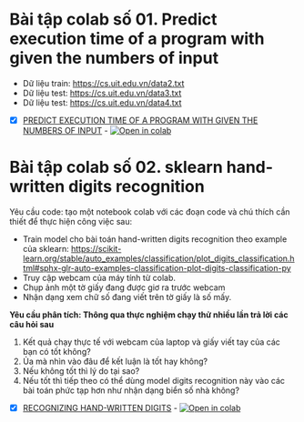 # Bài tập colab số 01. Predict execution time of a program with given the numbers of input
 
- Dữ liệu train: https://cs.uit.edu.vn/data2.txt
- Dữ liệu test: https://cs.uit.edu.vn/data3.txt
- Dữ liệu test: https://cs.uit.edu.vn/data4.txt
- [x] [PREDICT EXECUTION TIME OF A PROGRAM WITH GIVEN THE NUMBERS OF INPUT](https://github.com/DucDinh05/CS114.M11.KHCL/blob/main/Assignment%20Colaboratory/Lab1.ipynb) - [![Open in colab](https://colab.research.google.com/assets/colab-badge.svg)](https://colab.research.google.com/drive/1Un7DmGD4ADG3gfq6QHCrLlfQ91DGk6e1)

# Bài tập colab số 02. sklearn hand-written digits recognition

Yêu cầu code: tạo một notebook colab với các đoạn code và chú thích cần thiết để thực hiện công việc sau:
- Train model cho bài toán hand-written digits recognition theo example của sklearn: https://scikit-learn.org/stable/auto_examples/classification/plot_digits_classification.html#sphx-glr-auto-examples-classification-plot-digits-classification-py
- Truy cập webcam của máy tính từ colab.
- Chụp ảnh một tờ giấy đang được giơ ra trước webcam
- Nhận dạng xem chữ số đang viết trên tờ giấy là số mấy.

**Yêu cầu phân tích: Thông qua thực nghiệm chạy thử nhiều lần trả lời các câu hỏi sau**

1. Kết quả chạy thực tế với webcam của laptop và giấy viết tay của các bạn có tốt không?
2. Ủa mà nhìn vào đâu để kết luận là tốt hay không?
3. Nếu không tốt thì lý do tại sao?
4. Nếu tốt thì tiếp theo có thể dùng model digits recognition này vào các bài toán phức tạp hơn như nhận dạng biển số nhà không?

 - [x] [RECOGNIZING HAND-WRITTEN DIGITS](https://github.com/DucDinh05/CS114.M11.KHCL/blob/main/Assignment%20Colaboratory/Lab2.ipynb) - [![Open in colab](https://colab.research.google.com/assets/colab-badge.svg)](https://colab.research.google.com/drive/1sPh4Z1gnEJHe7nzPJZ0j2Sfueu1ZfaZb#scrollTo=ECMDYsKYJ7rt)
